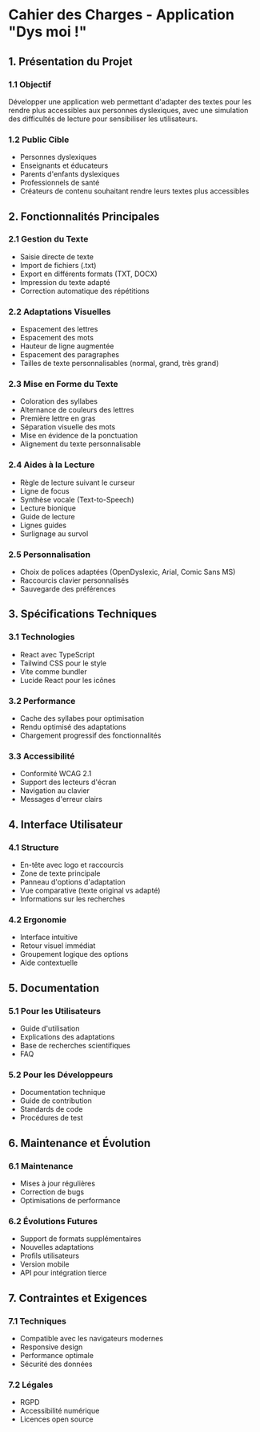 # Cahier des Charges - Application "Dys moi !"

## 1. Présentation du Projet

### 1.1 Objectif
Développer une application web permettant d'adapter des textes pour les rendre plus accessibles aux personnes dyslexiques, avec une simulation des difficultés de lecture pour sensibiliser les utilisateurs.

### 1.2 Public Cible
- Personnes dyslexiques
- Enseignants et éducateurs
- Parents d'enfants dyslexiques
- Professionnels de santé
- Créateurs de contenu souhaitant rendre leurs textes plus accessibles

## 2. Fonctionnalités Principales

### 2.1 Gestion du Texte
- Saisie directe de texte
- Import de fichiers (.txt)
- Export en différents formats (TXT, DOCX)
- Impression du texte adapté
- Correction automatique des répétitions

### 2.2 Adaptations Visuelles
- Espacement des lettres
- Espacement des mots
- Hauteur de ligne augmentée
- Espacement des paragraphes
- Tailles de texte personnalisables (normal, grand, très grand)

### 2.3 Mise en Forme du Texte
- Coloration des syllabes
- Alternance de couleurs des lettres
- Première lettre en gras
- Séparation visuelle des mots
- Mise en évidence de la ponctuation
- Alignement du texte personnalisable

### 2.4 Aides à la Lecture
- Règle de lecture suivant le curseur
- Ligne de focus
- Synthèse vocale (Text-to-Speech)
- Lecture bionique
- Guide de lecture
- Lignes guides
- Surlignage au survol

### 2.5 Personnalisation
- Choix de polices adaptées (OpenDyslexic, Arial, Comic Sans MS)
- Raccourcis clavier personnalisés
- Sauvegarde des préférences

## 3. Spécifications Techniques

### 3.1 Technologies
- React avec TypeScript
- Tailwind CSS pour le style
- Vite comme bundler
- Lucide React pour les icônes

### 3.2 Performance
- Cache des syllabes pour optimisation
- Rendu optimisé des adaptations
- Chargement progressif des fonctionnalités

### 3.3 Accessibilité
- Conformité WCAG 2.1
- Support des lecteurs d'écran
- Navigation au clavier
- Messages d'erreur clairs

## 4. Interface Utilisateur

### 4.1 Structure
- En-tête avec logo et raccourcis
- Zone de texte principale
- Panneau d'options d'adaptation
- Vue comparative (texte original vs adapté)
- Informations sur les recherches

### 4.2 Ergonomie
- Interface intuitive
- Retour visuel immédiat
- Groupement logique des options
- Aide contextuelle

## 5. Documentation

### 5.1 Pour les Utilisateurs
- Guide d'utilisation
- Explications des adaptations
- Base de recherches scientifiques
- FAQ

### 5.2 Pour les Développeurs
- Documentation technique
- Guide de contribution
- Standards de code
- Procédures de test

## 6. Maintenance et Évolution

### 6.1 Maintenance
- Mises à jour régulières
- Correction de bugs
- Optimisations de performance

### 6.2 Évolutions Futures
- Support de formats supplémentaires
- Nouvelles adaptations
- Profils utilisateurs
- Version mobile
- API pour intégration tierce

## 7. Contraintes et Exigences

### 7.1 Techniques
- Compatible avec les navigateurs modernes
- Responsive design
- Performance optimale
- Sécurité des données

### 7.2 Légales
- RGPD
- Accessibilité numérique
- Licences open source